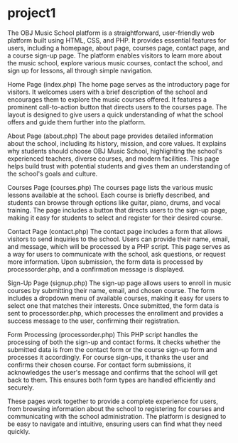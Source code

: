 # project1
The OBJ Music School platform is a straightforward, user-friendly web platform built using HTML, CSS, and PHP. It provides essential features for users, including a homepage, about page, courses page, contact page, and a course sign-up page. The platform enables visitors to learn more about the music school, explore various music courses, contact the school, and sign up for lessons, all through simple navigation.

Home Page (index.php)
The home page serves as the introductory page for visitors. It welcomes users with a brief description of the school and encourages them to explore the music courses offered. It features a prominent call-to-action button that directs users to the courses page. The layout is designed to give users a quick understanding of what the school offers and guide them further into the platform.

About Page (about.php)
The about page provides detailed information about the school, including its history, mission, and core values. It explains why students should choose OBJ Music School, highlighting the school's experienced teachers, diverse courses, and modern facilities. This page helps build trust with potential students and gives them an understanding of the school's goals and culture.

Courses Page (courses.php)
The courses page lists the various music lessons available at the school. Each course is briefly described, and students can browse through options like guitar, piano, drums, and vocal training. The page includes a button that directs users to the sign-up page, making it easy for students to select and register for their desired course.

Contact Page (contact.php)
The contact page includes a form that allows visitors to send inquiries to the school. Users can provide their name, email, and message, which will be processed by a PHP script. This page serves as a way for users to communicate with the school, ask questions, or request more information. Upon submission, the form data is processed by processorder.php, and a confirmation message is displayed.

Sign-Up Page (signup.php)
The sign-up page allows users to enroll in music courses by submitting their name, email, and chosen course. The form includes a dropdown menu of available courses, making it easy for users to select one that matches their interests. Once submitted, the form data is sent to processorder.php, which processes the enrollment and provides a success message to the user, confirming their registration.

Form Processing (processorder.php)
This PHP script handles the processing of both the sign-up and contact forms. It checks whether the submitted data is from the contact form or the course sign-up form and processes it accordingly. For course sign-ups, it thanks the user and confirms their chosen course. For contact form submissions, it acknowledges the user's message and confirms that the school will get back to them. This ensures both form types are handled efficiently and securely.

These pages work together to provide a complete experience for users, from browsing information about the school to registering for courses and communicating with the school administration. The platform is designed to be easy to navigate and intuitive, ensuring users can find what they need quickly.



